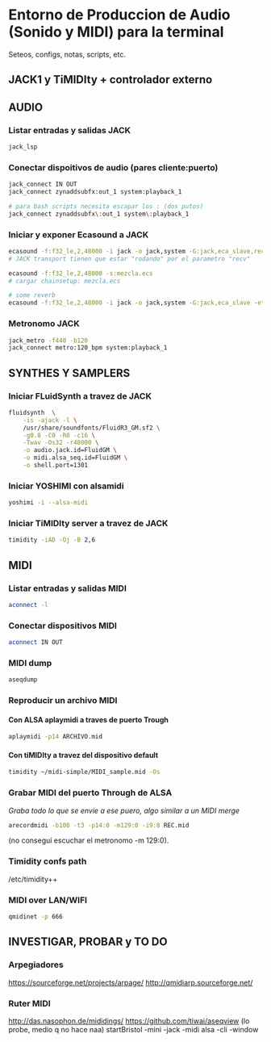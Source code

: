 # Entorno de Produccion de Audio (Sonido y MIDI) para la terminal

Seteos, configs, notas, scripts, etc.

## JACK1 y TiMIDIty + controlador externo 

## AUDIO
### Listar entradas y salidas JACK 
```bash
jack_lsp

```
### Conectar dispoitivos de audio (pares cliente:puerto)
```bash
jack_connect IN OUT
jack_connect zynaddsubfx:out_1 system:playback_1

# para bash scripts necesita escapar los : (dos putos)
jack_connect zynaddsubfx\:out_1 system\:playback_1
```

### Iniciar y exponer Ecasound a JACK
```bash
ecasound -f:f32_le,2,48000 -i jack -o jack,system -G:jack,eca_slave,recv 
# JACK transport tienen que estar "rodando" por el parametro "recv"
```
```bash
ecasound -f:f32_le,2,48000 -s:mezcla.ecs 
# cargar chainsetup: mezcla.ecs
```

```bash
# some reverb
ecasound -f:f32_le,2,48000 -i jack -o jack,system -G:jack,eca_slave -etr:40,0,55 

```
### Metronomo JACK 
```bash
jack_metro -f440 -b120
jack_connect metro:120_bpm system:playback_1
```


## SYNTHES Y SAMPLERS
### Iniciar FLuidSynth a travez de JACK 
```bash
fluidsynth  \
	-is -ajack -l \
	/usr/share/soundfonts/FluidR3_GM.sf2 \
	-g0.8 -C0 -R0 -c16 \
	-Twav -Os32 -r48000 \
	-o audio.jack.id=FluidGM \
	-o midi.alsa_seq.id=FluidGM \
	-o shell.port=1301
```


### Iniciar YOSHIMI con alsamidi 
```bash
yoshimi -i --alsa-midi
```

### Iniciar TiMIDIty server a travez de JACK 
```bash
timidity -iAD -Oj -B 2,6
```

## MIDI

### Listar entradas y salidas MIDI

```bash
aconnect -l
```

### Conectar dispositivos MIDI 

```bash
aconnect IN OUT
```
### MIDI dump

```bash
aseqdump
```

### Reproducir un archivo MIDI 

#### Con ALSA aplaymidi a traves de puerto Trough

```bash
aplaymidi -p14 ARCHIVO.mid
```

#### Con tiMIDIty a travez del dispositivo default  

```bash
timidity ~/midi-simple/MIDI_sample.mid -Os 
```

### Grabar MIDI del puerto Through de ALSA

*Graba todo lo que se envie a ese puero, algo similar a un  MIDI merge* 
```bash
arecordmidi -b100 -t3 -p14:0 -m129:0 -i9:8 REC.mid
```
(no conseguí escuchar el metronomo -m 129:0).


### Timidity confs path

/etc/timidity++

### MIDI over LAN/WIFI
```bash
qmidinet -p 666
```


## INVESTIGAR, PROBAR y TO DO

### Arpegiadores
https://sourceforge.net/projects/arpage/
http://qmidiarp.sourceforge.net/

### Ruter MIDI 
http://das.nasophon.de/mididings/
https://github.com/tiwai/aseqview (lo probe, medio q no hace naa)
startBristol -mini -jack -midi alsa -cli -window
